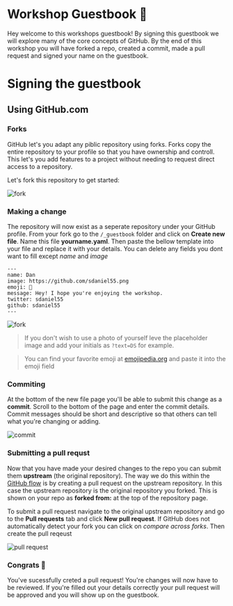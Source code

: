 # Workshop Guestbook 📓

Hey welcome to this workshops guestbook! By signing this guestbook we will explore many of the core concepts of GitHub. 
By the end of this workshop you will have forked a repo, created a commit, made a pull request and signed your name on the guestbook.

# Signing the guestbook

## Using GitHub.com

### Forks

GitHub let's you adapt any piblic repository using forks. Forks copy the entire repository to your profile so that you have ownership and 
controll. This let's you add features to a project without needing to request direct access to a repository.

Let's fork this repository to get started:

![fork](.github/images/fork.gif)

### Making a change

The repository will now exist as a seperate repository under your GitHub profile. From your fork go to the `/_guestbook` folder and click on **Create new file**. 
Name this file **yourname.yaml**. Then paste the bellow template into your file and replace it with your details. You can delete any fields you dont want to fill except *name* and *image*

```
---
name: Dan
image: https://github.com/sdaniel55.png
emoji: 🦔
message: Hey! I hope you're enjoying the workshop.
twitter: sdaniel55
github: sdaniel55
---
```

![fork](.github/images/createfile.gif)

> If you don't wish to use a photo of yourself leve the placeholder image and add your initials as `?text=DS` for example.

> You can find your favorite emoji at [emojipedia.org](https://emojipedia.org/) and paste it into the emoji field

### Commiting

At the bottom of the new file page you'll be able to submit this change as a **commit**. Scroll to the bottom of the page and enter the commit details. 
Commit messages should be short and descriptive so that others can tell what you're changing or adding.

![commit](.github/images/commit.gif)


### Submitting a pull requst

Now that you have made your desired changes to the repo you can submit them **upstream** (the original repository). The way we do this within the [GitHub flow](https://guides.github.com/introduction/flow/) is by creating a pull request on the upstream repository. In this case the upstream repository is the original repository you 
forked. This is shown on your repo as **forked from:** at the top of the repository page.

To submit a pull request navigate to the original upstream repository and go to the **Pull requests** tab and click **New pull request**. If GitHub does not automatically detect
your fork you can click on *compare across forks*. Then create the pull reqeust

![pull request](.github/images/pullrequest.gif)


### Congrats :tada:

You've sucessfully creted a pull request! You're changes will now have to be reviewed. If you're filled out your details correctly your pull request will be approved and you will show up on the 
guestbook.

